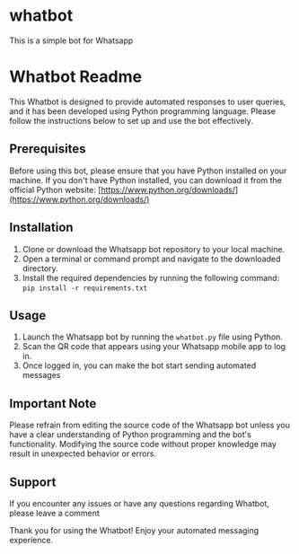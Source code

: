 # whatbot
This is a simple bot for  Whatsapp

# Whatbot Readme

This Whatbot is designed to provide automated responses to user queries, and it has been developed using Python programming language. Please follow the instructions below to set up and use the bot effectively.

## Prerequisites
Before using this bot, please ensure that you have Python installed on your machine. If you don't have Python installed, you can download it from the official Python website: [https://www.python.org/downloads/](https://www.python.org/downloads/)

## Installation
1. Clone or download the Whatsapp bot repository to your local machine.
2. Open a terminal or command prompt and navigate to the downloaded directory.
3. Install the required dependencies by running the following command: `pip install -r requirements.txt`

## Usage
1. Launch the Whatsapp bot by running the `whatbot.py` file using Python.
2. Scan the QR code that appears using your Whatsapp mobile app to log in.
3. Once logged in, you can make the bot start sending automated messages

## Important Note
Please refrain from editing the source code of the Whatsapp bot unless you have a clear understanding of Python programming and the bot's functionality. Modifying the source code without proper knowledge may result in unexpected behavior or errors.

## Support
If you encounter any issues or have any questions regarding Whatbot, please leave a comment 

Thank you for using the Whatbot! Enjoy your automated messaging experience.
